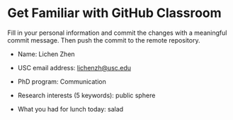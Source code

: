 # Get Familiar with GitHub Classroom

Fill in your personal information and commit the changes with a meaningful commit message.  Then push the commit to the remote repository.

* Name: Lichen Zhen

* USC email address: lichenzh@usc.edu

* PhD program: Communication

* Research interests (5 keywords): public sphere

* What you had for lunch today: salad
